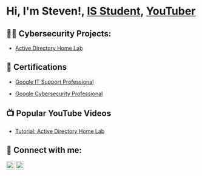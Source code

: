 <h1>Hi, I'm Steven!, <a href="https://www.linkedin.com/in/steven-llamas-5b1a80221/">IS Student</a>, <a href="https://www.youtube.com/c/joshmadakor">YouTuber</a></h1>

<h2>👨‍💻 Cybersecurity Projects:</h2>

- [Active Directory Home Lab](https://github.com/joshmadakor1/ActiveDirectoryLab)

<h2>📄 Certifications</h2>
                      
- [Google IT Support Professional](https://coursera.org/share/2a0d6e611f420b574a2072d3d3ee5227)
  
- [Google Cybersecurity Professional](https://coursera.org/share/5cef1d9f1f9755892259935d2c7fe95e)

  
    
<h2>📺 Popular YouTube Videos</h2>

- [Tutorial: Active Directory Home Lab](https://www.youtube.com/URL)

<h2> 🤳 Connect with me:</h2>

[<img align="left" alt="JoshMadakor | YouTube" width="22px" src="https://cdn.jsdelivr.net/npm/simple-icons@v3/icons/youtube.svg" />][youtube]
[<img align="left" alt="JoshMadakor | LinkedIn" width="22px" src="https://cdn.jsdelivr.net/npm/simple-icons@v3/icons/linkedin.svg" />][linkedin]

[youtube]: https://www.youtube.com/c/joshmadakor
[linkedin]: https://linkedin.com/in/joshmadakor
